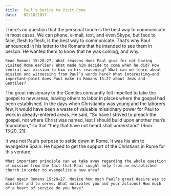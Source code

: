 ```yaml
---
title:  Paul’s Desire to Visit Rome
date:   02/10/2017
---
```


There’s no question that the personal touch is the best way to communicate in most cases. We can phone, e-mail, text, and even Skype, but face to face, flesh to flesh, is the best way to communicate. That’s why Paul announced in his letter to the Romans that he intended to see them in person. He wanted them to know that he was coming, and why.

`Read Romans 15:20–27. What reasons does Paul give for not having visited Rome earlier? What made him decide to come when he did? How central was mission to him in his reasoning? What can we learn about mission and witnessing from Paul’s words here? What interesting—and important—point does Paul make in Romans 15:27 about Jews and Gentiles?`

The great missionary to the Gentiles constantly felt impelled to take the gospel to new areas, leaving others to labor in places where the gospel had been established. In the days when Christianity was young and the laborers few, it would have been a waste of valuable missionary power for Paul to work in already-entered areas. He said, “So have I strived to preach the gospel, not where Christ was named, lest I should build upon another man’s foundation,” so that “they that have not heard shall understand” (Rom. 15:20, 21).

It was not Paul’s purpose to settle down in Rome. It was his aim to evangelize Spain. He hoped to get the support of the Christians in Rome for this venture.

`What important principle can we take away regarding the whole question of mission from the fact that Paul sought help from an established church in order to evangelize a new area?`

`Read again Romans 15:20–27. Notice how much Paul’s great desire was to minister and to serve. What motivates you and your actions? How much of a heart of service do you have?`
